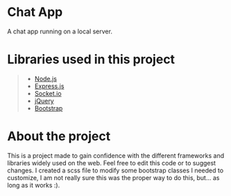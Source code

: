 # Chat App

A chat app running on a local server.

# Libraries used in this project

> - [Node.js](https://nodejs.org/en)
> - [Express.js](https://expressjs.com/)
> - [Socket.io](https://socket.io/)
> - [jQuery](https://jquery.com/)
> - [Bootstrap](https://getbootstrap.com/)

# About the project
This is a project made to gain confidence with the different frameworks and libraries widely used on the web. Feel free to edit this code or to suggest changes. 
I created a scss file to modify some bootstrap classes I needed to customize, I am not really sure this was the proper way to do this, but... as long as it works :).
